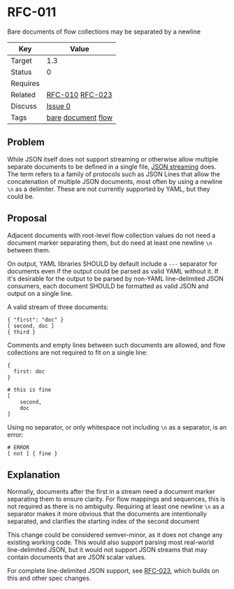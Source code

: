 RFC-011
=======

Bare documents of flow collections may be separated by a newline


| Key | Value |
| --- | --- |
| Target | 1.3 |
| Status | 0 |
| Requires | |
| Related | [RFC-010](RFC-010.md) [RFC-023](RFC-023.md) |
| Discuss | [Issue 0](../../issues/0) |
| Tags | [bare]() [document]() [flow]() |


## Problem

While JSON itself does not support streaming or otherwise allow multiple separate documents to be defined in a single file, [JSON streaming](https://en.wikipedia.org/wiki/JSON_streaming) does.
The term refers to a family of protocols such as JSON Lines that allow the concatenation of multiple JSON documents, most often by using a newline `\n` as a delimiter.
These are not currently supported by YAML, but they could be.


## Proposal

Adjacent documents with root-level flow collection values do not need a document marker separating them, but do need at least one newline `\n` between them.

On output, YAML libraries SHOULD by default include a `---` separator for documents even if the output could be parsed as valid YAML without it.
If it's desirable for the output to be parsed by non-YAML line-delimited JSON consumers, each document SHOULD be formatted as valid JSON and output on a single line.

A valid stream of three documents:

```
{ "first": "doc" }
[ second, doc ]
{ third }
```

Comments and empty lines between such documents are allowed, and flow collections are not required to fit on a single line:

```
{
  first: doc
}

# this is fine
[
    second,
    doc
]
```

Using no separator, or only whitespace not including `\n` as a separator, is an error:

```
# ERROR
[ not ] { fine }
```

## Explanation

Normally, documents after the first in a stream need a document marker separating them to ensure clarity.
For flow mappings and sequences, this is not required as there is no ambiguity.
Requiring at least one newline `\n` as a separator makes it more obvious that the documents are intentionally separated, and clarifies the starting index of the second document

This change could be considered semver-minor, as it does not change any existing working code.
This would also support parsing most real-world line-delimited JSON, but it would not support JSON streams that may contain documents that are JSON scalar values.

For complete line-delimited JSON support, see [RFC-023](RFC-023.md), which builds on this and other spec changes.
